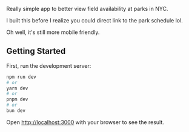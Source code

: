 Really simple app to better view field availability at parks in NYC.

I built this before I realize you could direct link to the park schedule lol.

Oh well, it's still more mobile friendly. 
## Getting Started

First, run the development server:

```bash
npm run dev
# or
yarn dev
# or
pnpm dev
# or
bun dev
```

Open [http://localhost:3000](http://localhost:3000) with your browser to see the result.